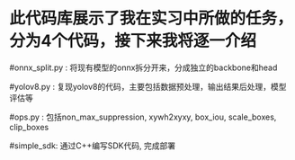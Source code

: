# 此代码库展示了我在实习中所做的任务，分为4个代码，接下来我将逐一介绍


#onnx_split.py : 将现有模型的onnx拆分开来，分成独立的backbone和head

#yolov8.py : 复现yolov8的代码，主要包括数据预处理，输出结果后处理，模型评估等

#ops.py : 包括non_max_suppression, xywh2xyxy, box_iou, scale_boxes, clip_boxes

#simple_sdk: 通过C++编写SDK代码, 完成部署
